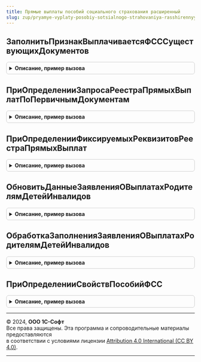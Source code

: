 ```yaml
---
title: Прямые выплаты пособий социального страхования расширенный
slug: zup/pryamye-vyplaty-posobiy-sotsialnogo-strahovaniya-rasshirennyy
---
```



## ЗаполнитьПризнакВыплачиваетсяФСССуществующихДокументов
<details style="margin: 1em 0; padding: 0.5em; border: 1px solid #ccc; border-radius: 6px;">

<summary style="font-weight: bold; cursor: pointer;">Описание, пример вызова</summary>

```bsl

Процедура ЗаполнитьПризнакВыплачиваетсяФСССуществующихДокументов(МенеджерВременныхТаблиц) Экспорт
```

Пример вызова
```bsl
ПрямыеВыплатыПособийСоциальногоСтрахованияРасширенный.ЗаполнитьПризнакВыплачиваетсяФСССуществующихДокументов(МенеджерВременныхТаблиц) 
```
</details>

## ПриОпределенииЗапросаРеестраПрямыхВыплатПоПервичнымДокументам
<details style="margin: 1em 0; padding: 0.5em; border: 1px solid #ccc; border-radius: 6px;">

<summary style="font-weight: bold; cursor: pointer;">Описание, пример вызова</summary>

```bsl

Процедура ПриОпределенииЗапросаРеестраПрямыхВыплатПоПервичнымДокументам(Запрос, Объект, ТаблицаОснований) Экспорт
```

Пример вызова
```bsl
ПрямыеВыплатыПособийСоциальногоСтрахованияРасширенный.ПриОпределенииЗапросаРеестраПрямыхВыплатПоПервичнымДокументам(Запрос, Объект, ТаблицаОснований) 
```
</details>

## ПриОпределенииФиксируемыхРеквизитовРеестраПрямыхВыплат
<details style="margin: 1em 0; padding: 0.5em; border: 1px solid #ccc; border-radius: 6px;">

<summary style="font-weight: bold; cursor: pointer;">Описание, пример вызова</summary>

```bsl

Процедура ПриОпределенииФиксируемыхРеквизитовРеестраПрямыхВыплат(ФиксируемыеРеквизиты) Экспорт
```

Пример вызова
```bsl
ПрямыеВыплатыПособийСоциальногоСтрахованияРасширенный.ПриОпределенииФиксируемыхРеквизитовРеестраПрямыхВыплат(ФиксируемыеРеквизиты) 
```
</details>

## ОбновитьДанныеЗаявленияОВыплатахРодителямДетейИнвалидов
<details style="margin: 1em 0; padding: 0.5em; border: 1px solid #ccc; border-radius: 6px;">

<summary style="font-weight: bold; cursor: pointer;">Описание, пример вызова</summary>

```bsl

Функция ОбновитьДанныеЗаявленияОВыплатахРодителямДетейИнвалидов(ДокументОбъект, ПараметрыФиксации) Экспорт
```

Пример вызова
```bsl
Результат = ПрямыеВыплатыПособийСоциальногоСтрахованияРасширенный.ОбновитьДанныеЗаявленияОВыплатахРодителямДетейИнвалидов(ДокументОбъект, ПараметрыФиксации) 
```
</details>

## ОбработкаЗаполненияЗаявленияОВыплатахРодителямДетейИнвалидов
<details style="margin: 1em 0; padding: 0.5em; border: 1px solid #ccc; border-radius: 6px;">

<summary style="font-weight: bold; cursor: pointer;">Описание, пример вызова</summary>

```bsl

Процедура ОбработкаЗаполненияЗаявленияОВыплатахРодителямДетейИнвалидов(ДокументОбъект, ДанныеЗаполнения, ТекстЗаполнения, СтандартнаяОбработка) Экспорт
```

Пример вызова
```bsl
ПрямыеВыплатыПособийСоциальногоСтрахованияРасширенный.ОбработкаЗаполненияЗаявленияОВыплатахРодителямДетейИнвалидов(ДокументОбъект, ДанныеЗаполнения, ТекстЗаполнения, СтандартнаяОбработка) 
```
</details>

## ПриОпределенииСвойствПособийФСС
<details style="margin: 1em 0; padding: 0.5em; border: 1px solid #ccc; border-radius: 6px;">

<summary style="font-weight: bold; cursor: pointer;">Описание, пример вызова</summary>

```bsl

Процедура ПриОпределенииСвойствПособийФСС(ВидПособияФСС, ПервичныйДокумент, Результат, СтандартнаяОбработка) Экспорт
```

Пример вызова
```bsl
ПрямыеВыплатыПособийСоциальногоСтрахованияРасширенный.ПриОпределенииСвойствПособийФСС(ВидПособияФСС, ПервичныйДокумент, Результат, СтандартнаяОбработка) 
```
</details>

---

© 2024, **ООО 1С-Софт**  
Все права защищены. Эта программа и сопроводительные материалы предоставляются  
в соответствии с условиями лицензии [Attribution 4.0 International (CC BY 4.0)](https://creativecommons.org/licenses/by/4.0/legalcode).

---
